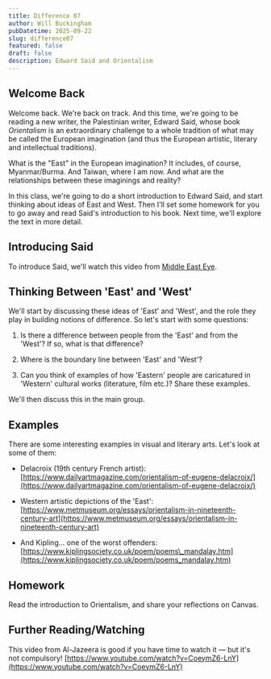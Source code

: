 ```yaml
---
title: Difference 07
author: Will Buckingham
pubDatetime: 2025-09-22
slug: difference07
featured: false
draft: false
description: Edward Said and Orientalism
---
```

## Welcome Back

Welcome back. We're back on track. And this time, we're going to be reading a new writer, the Palestinian writer, Edward Said, whose book _Orientalism_ is an extraordinary challenge to a whole tradition of what may be called the European imagination (and thus the European artistic, literary and intellectual traditions).

What is the "East" in the European imagination? It includes, of course, Myanmar/Burma. And Taiwan, where I am now. And what are the relationships between these imaginings and reality?

In this class, we're going to do a short introduction to Edward Said, and start thinking about ideas of East and West. Then I'll set some homework for you to go away and read Said's introduction to his book. Next time, we'll explore the text in more detail.

## Introducing Said

To introduce Said, we'll watch this video from [Middle East Eye](https://www.youtube.com/watch?v=QBj-yWLnayM).

## Thinking Between 'East' and 'West'

We'll start by discussing these ideas of 'East' and 'West', and the role they play in building notions of difference. So let's start with some questions:

1.  Is there a difference between people from the 'East' and from the 'West'? If so, what is that difference?
    
2.  Where is the boundary line between 'East' and 'West'?
    
3.  Can you think of examples of how 'Eastern' people are caricatured in 'Western' cultural works (literature, film etc.)? Share these examples.
    

We'll then discuss this in the main group.

## Examples

There are some interesting examples in visual and literary arts. Let's look at some of them:

*   Delacroix (19th century French artist): [https://www.dailyartmagazine.com/orientalism-of-eugene-delacroix/](https://www.dailyartmagazine.com/orientalism-of-eugene-delacroix/)
    
*   Western artistic depictions of the 'East': [https://www.metmuseum.org/essays/orientalism-in-nineteenth-century-art](https://www.metmuseum.org/essays/orientalism-in-nineteenth-century-art)
    
*   And Kipling... one of the worst offenders: [https://www.kiplingsociety.co.uk/poem/poems\_mandalay.htm](https://www.kiplingsociety.co.uk/poem/poems_mandalay.htm)
    

## Homework

Read the introduction to Orientalism, and share your reflections on Canvas.

## Further Reading/Watching

This video from Al-Jazeera is good if you have time to watch it — but it's not compulsory! [https://www.youtube.com/watch?v=CoeymZ6-LnY](https://www.youtube.com/watch?v=CoeymZ6-LnY)